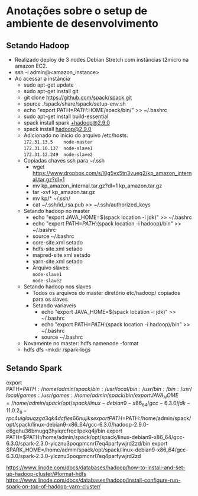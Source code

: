 # Anotações sobre o setup de ambiente de desenvolvimento
## Setando Hadoop
- Realizado deploy de 3 nodes Debian Stretch com instâncias t2micro na amazon
EC2.
- ssh -i <chave> admin@<amazon_instance>
- Ao acessar a instância
    - sudo apt-get update
    - sudo apt-get install git
    - git clone https://github.com/spack/spack.git
    - source ./spack/share/spack/setup-env.sh
    - echo "export PATH=$PATH:$HOME/spack/bin/" >> ~/.bashrc
    - sudo apt-get install build-essential
    - spack install spark +hadoop@2.9.0
    - spack install hadoop@2.9.0
    - Adicionado no início do arquivo /etc/hosts:  
        `172.31.13.5	node-master`  
        `172.31.10.137	node-slave1`  
        `172.31.12.249	node-slave2`
    - Copiadas chaves ssh para ~/.ssh
        - wget https://www.dropbox.com/s/l0g5vx5tn3vueg2/kp_amazon_internal.tar.gz?dl=1
        - mv kp_amazon_internal.tar.gz\?dl\=1 kp_amazon.tar.gz
        - tar -xvf kp_amazon.tar.gz
        - mv kp/* ~/.ssh/
        - cat ~/.ssh/id_rsa.pub >> ~/.ssh/authorized_keys
    - Setando hadoop no master
        - echo "export JAVA_HOME=$(spack location -i jdk)" >> ~/.bashrc
        - echo "export PATH=$PATH:$(spack location -i hadoop)/bin" >> ~/.bashrc
        - source ~/.bashrc
        - core-site.xml setado
        - hdfs-site.xml setado
        - mapred-site.xml setado
        - yarn-site.xml setado
        - Arquivo slaves:  
            `node-slave1`  
            `node-slave2`
    - Setando hadoop nos slaves
        - Todos os arquivos do master diretório etc/hadoop/ copiados para os slaves
        - Setando variaveis
            - echo "export JAVA_HOME=$(spack location -i jdk)" >> ~/.bashrc
            - echo "export PATH=$PATH:$(spack location -i hadoop)/bin" >> ~/.bashrc
            - source ~/.bashrc
    - Novamente no master: hdfs namenode -format
    - hdfs dfs -mkdir /spark-logs


## Setando Spark


export PATH=$PATH:/home/admin/spack/bin:/usr/local/bin:/usr/bin:/bin:/usr/local/games:/usr/games:/home/admin/spack/bin/
export JAVA_HOME=/home/admin/spack/opt/spack/linux-debian9-x86_64/gcc-6.3.0/jdk-11.0.2_9-rpc4uiglauqzga3qk4dcfies66nujiks
export PATH=$PATH:/home/admin/spack/opt/spack/linux-debian9-x86_64/gcc-6.3.0/hadoop-2.9.0-e6gqhu36bmugq3hyiqrcfrqcllpekq4j/bin
export PATH=$PATH:/home/admin/spack/opt/spack/linux-debian9-x86_64/gcc-6.3.0/spark-2.3.0-ylcznu3poqpmcnrl7eq4parfywjrd2zd/bin
export SPARK_HOME=/home/admin/spack/opt/spack/linux-debian9-x86_64/gcc-6.3.0/spark-2.3.0-ylcznu3poqpmcnrl7eq4parfywjrd2zd

https://www.linode.com/docs/databases/hadoop/how-to-install-and-set-up-hadoop-cluster/#format-hdfs
https://www.linode.com/docs/databases/hadoop/install-configure-run-spark-on-top-of-hadoop-yarn-cluster/
